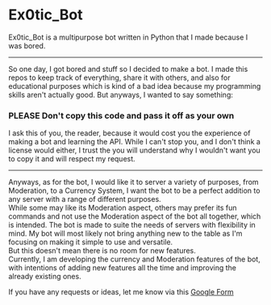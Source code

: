 # Ex0tic_Bot
Ex0tic_Bot is a multipurpose bot written in Python that I made because I was bored.

---

So one day, I got bored and stuff so I decided to make a bot. I made this repos to keep track of everything, share it with others, and also for educational purposes which is kind of a bad idea because my programming skills aren't actually good.
But anyways, I wanted to say something:
### **PLEASE Don't copy this code and pass it off as your own**
I ask this of you, the reader, because it would cost you the experience of making a bot and learning the API. While I can't stop you, and I don't think a license would either, I trust the you will understand why I wouldn't want you to copy it and will respect my request.

---

Anyways, as for the bot, I would like it to server a variety of purposes, from Moderation, to a Currency System, I want the bot to be a perfect addition to any server with a range of different purposes.  
While some may like its Moderation aspect, others may prefer its fun commands and not use the Moderation aspect of the bot all together, which is intended. The bot is made to suite the needs of servers with flexibility in mind. 
My bot will most likely not bring anything new to the table as I'm focusing on making it simple to use and versatile.  
But this doesn't mean there is no room for new features.  
Currently, I am developing the currency and Moderation features of the bot, with intentions of adding new features all the time and improving the already existing ones.

If you have any requests or ideas, let me know via this [Google Form](https://docs.google.com/forms/d/1fgmTcXcDql3v-lGGU5l4ZrGsvlLBdpdytDExqVCG6IM/edit)
